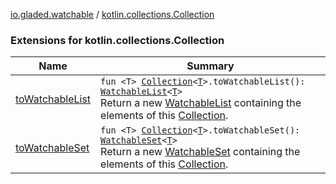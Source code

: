 [io.gladed.watchable](../index.md) / [kotlin.collections.Collection](./index.md)

### Extensions for kotlin.collections.Collection

| Name | Summary |
|---|---|
| [toWatchableList](to-watchable-list.md) | `fun <T> `[`Collection`](https://kotlinlang.org/api/latest/jvm/stdlib/kotlin.collections/-collection/index.html)`<`[`T`](to-watchable-list.md#T)`>.toWatchableList(): `[`WatchableList`](../-watchable-list/index.md)`<`[`T`](to-watchable-list.md#T)`>`<br>Return a new [WatchableList](../-watchable-list/index.md) containing the elements of this [Collection](https://kotlinlang.org/api/latest/jvm/stdlib/kotlin.collections/-collection/index.html). |
| [toWatchableSet](to-watchable-set.md) | `fun <T> `[`Collection`](https://kotlinlang.org/api/latest/jvm/stdlib/kotlin.collections/-collection/index.html)`<`[`T`](to-watchable-set.md#T)`>.toWatchableSet(): `[`WatchableSet`](../-watchable-set/index.md)`<`[`T`](to-watchable-set.md#T)`>`<br>Return a new [WatchableSet](../-watchable-set/index.md) containing the elements of this [Collection](https://kotlinlang.org/api/latest/jvm/stdlib/kotlin.collections/-collection/index.html). |
